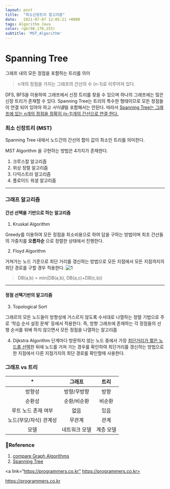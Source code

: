 ```yaml
---
layout: post
title:  "최소신장트리 알고리즘"
date:   2021-07-07 12:05:21 +0800
tags: Algorithm Java
color: rgb(98,170,255)
subtitle: 'MST_Algorithm'
---
```


# Spanning Tree

그래프 내의 모든 정점을 포함하는 트리를 의미
> n개의 정점을 가지는 그래프의 간선의 수 (n-1)로 이루어져 있다.

DFS, BFS을 이용하여 그래프에서 신장 트리를 찾을 수 있으며 하나의 그래프에는 많은 신장 트리가 존재할 수 있다.
Spanning Tree는 트리의 특수한 형태이므로 모든 정점들이 연결 되어 있어야 하고 *사이클*을 포함해서는 안된다.
따라서 <u>Spanning Tree는 그래프에 있는 n개의 정점을 정확히 (n-1)개의 간선으로 연결 한다.</u>

### 최소 신장트리 (MST)
Spanning Tree 내에서 노드간의 간선의 합이 값이 최소인 트리를 의미한다.

MST Algorithm 을 구현하는 방법은 4가지가 존재한다.

1. 크루스칼 알고리즘
2. 위상 정렬 알고리즘
3. 다익스트라 알고리즘
4. 플로이드 워셜 알고리즘

---

### 그래프 알고리즘

#### 간선 선택을 기반으로 하는 알고리즘

1. Kruskal Algorithm

Greedy를 이용하여 모든 정점을 최소비용으로 하여 답을 구하는 방법이며 최초 간선들의 가중치를 
**오름차순** 으로 정렬한 상태에서 진행한다.

2.  Floyd Algorithm

거쳐가는 노드 기준으로 최단 거리를 갱신하는 방법으로 모든 지점에서 모든 지점까지의 최단 경로를 구할 경우 적용한다.
![1](https://t1.daumcdn.net/cfile/tistory/99D9634B5C31877A26)
> DB(a,b) = min(DB(a,b), DB(a,c)+DB(c,b))

---

#### 정점 선택기반의 알고리즘

3. Topological Sort

그래르의 모든 노드들이 방향성에 거스르지 않도록 수서대로 나열하는 정렬 기법으로 주로 '학습 순서 설정 문제' 등에서 적용한다.
즉, 방향 그래프에 존재하는 각 정점들의 선행 순서를 위배 하지 않으면서 모든 정점을 나열하는 알고리즘

4. Dijkstra Algorithm
단계마다 방문하지 않는 노드 중에서 가장 <u>최단거리가 짧은 노드를 선택</u>한 뒤에 노드를
   거쳐 가는 경우를 확인하여 최단거리를 갱신하는 방법으로 한 지점에서 다른 지점가지의 최단 경로를 확인할때 사용한다.
   

### 그래프 vs 트리

|*|그래프|트리|
|:---:|:---:|:---:|
|방향성|방향/무방향| 방향|
|순환성|순환/비순환|비순환|
|루트 노드 존재 여부|없음|있음|
|노드(부모/자식) 관계성|무관계|관계|
|모델|네트워크 모델|계층 모델|


### 🧾Reference
1. [compare Graph Algorithms](https://data-make.tistory.com/527)
2. [Spanning Tree](https://gmlwjd9405.github.io/2018/08/28/algorithm-mst.html)

<a link=“https://programmers.co.kr” https://programmers.co.kr> </a>

<a href=“https://programmers.co.kr”> https://programmers.co.kr </a>

 
 